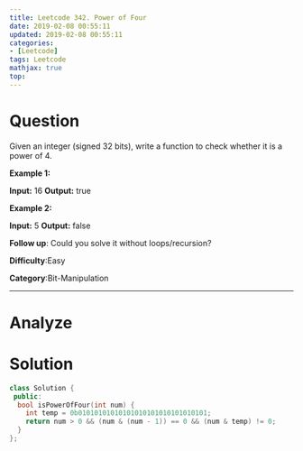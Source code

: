 ```yaml
---
title: Leetcode 342. Power of Four
date: 2019-02-08 00:55:11
updated: 2019-02-08 00:55:11
categories: 
- [Leetcode]
tags: Leetcode
mathjax: true
top:
---
```


# Question

Given an integer (signed 32 bits), write a function to check whether it is a power of 4.

**Example 1:**

**Input:** 16
**Output:** true

**Example 2:**

**Input:** 5
**Output:** false

**Follow up**: Could you solve it without loops/recursion?

**Difficulty**:Easy

**Category**:Bit-Manipulation

<!-- more -->

------------

# Analyze

# Solution

```cpp
class Solution {
 public:
  bool isPowerOfFour(int num) {
    int temp = 0b01010101010101010101010101010101;
    return num > 0 && (num & (num - 1)) == 0 && (num & temp) != 0;
  }
};
```